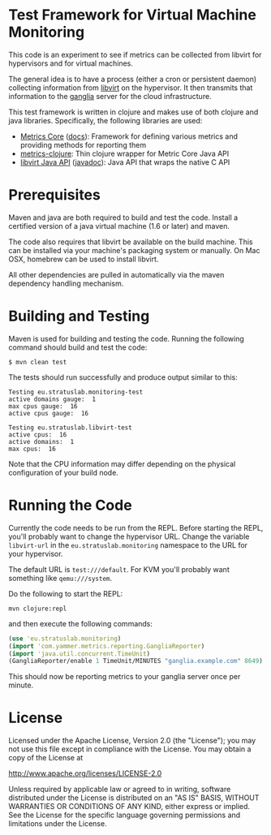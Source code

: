 
Test Framework for Virtual Machine Monitoring
=============================================

This code is an experiment to see if metrics can be collected from
libvirt for hypervisors and for virtual machines.

The general idea is to have a process (either a cron or persistent
daemon) collecting information from [libvirt][libvirt] on the
hypervisor.  It then transmits that information to the
[ganglia][ganglia] server for the cloud infrastructure.

This test framework is written in clojure and makes use of both
clojure and java libraries.  Specifically, the following libraries are
used: 

* [Metrics Core][metrics-core-github] ([docs][metrics-core-docs]):
  Framework for defining various metrics and providing methods for
  reporting them
* [metrics-clojure][metrics-clojure]: Thin clojure wrapper for Metric
  Core Java API
* [libvirt Java API][libvirt-java] ([javadoc][libvirt-java-javadocs]):
  Java API that wraps the native C API


Prerequisites
=============

Maven and java are both required to build and test the code.  Install
a certified version of a java virtual machine (1.6 or later) and
maven. 

The code also requires that libvirt be available on the build machine.
This can be installed via your machine's packaging system or
manually.  On Mac OSX, homebrew can be used to install libvirt.

All other dependencies are pulled in automatically via the maven
dependency handling mechanism.


Building and Testing
====================

Maven is used for building and testing the code.  Running the
following command should build and test the code:

```
$ mvn clean test
```

The tests should run successfully and produce output similar to this:

```
Testing eu.stratuslab.monitoring-test
active domains gauge:  1
max cpus gauge:  16
active cpus gauge:  16

Testing eu.stratuslab.libvirt-test
active cpus:  16
active domains:  1
max cpus:  16
```

Note that the CPU information may differ depending on the physical
configuration of your build node. 


Running the Code
================

Currently the code needs to be run from the REPL.  Before starting the
REPL, you'll probably want to change the hypervisor URL.  Change the
variable `libvirt-url` in the `eu.stratuslab.monitoring` namespace to
the URL for your hypervisor. 

The default URL is `test:///default`.  For KVM you'll probably want
something like `qemu:///system`. 

Do the following to start the REPL:

```
mvn clojure:repl
```

and then execute the following commands:

```clojure
(use 'eu.stratuslab.monitoring) 
(import 'com.yammer.metrics.reporting.GangliaReporter)
(import 'java.util.concurrent.TimeUnit)
(GangliaReporter/enable 1 TimeUnit/MINUTES "ganglia.example.com" 8649)
```

This should now be reporting metrics to your ganglia server once per
minute.

License
=======

Licensed under the Apache License, Version 2.0 (the "License"); you
may not use this file except in compliance with the License.  You may
obtain a copy of the License at

http://www.apache.org/licenses/LICENSE-2.0

Unless required by applicable law or agreed to in writing, software
distributed under the License is distributed on an "AS IS" BASIS,
WITHOUT WARRANTIES OR CONDITIONS OF ANY KIND, either express or
implied.  See the License for the specific language governing
permissions and limitations under the License.



[libvirt]: http://libvirt.org
[ganglia]: http://ganglia.sourceforge.net
[metrics-core-github]: https://github.com/codahale/metrics
[metrics-core-docs]: http://metrics.codahale.com
[metrics-clojure]: https://github.com/sjl/metrics-clojure
[libvirt-java]: http://libvirt.org/java.html
[libvirt-java-javadocs]: http://libvirt.org/sources/java/javadoc/

